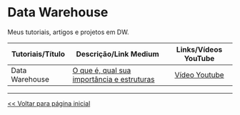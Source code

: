 # Data Warehouse
Meus tutoriais, artigos e projetos em DW.

 | Tutoriais/Título | Descrição/Link Medium | Links/Vídeos YouTube |
 | --- | --- | :---: |
 | Data Warehouse | [O que é, qual sua importância e estruturas](https://medium.com/@dev.daniel.amorim/data-warehouse-d88394743db1) | [Vídeo Youtube](https://youtu.be/OnkZxHm8E_w) | 
 
 
 
 
 <hr>

[<< Voltar para página inicial](https://github.com/dev-daniel-amorim)
